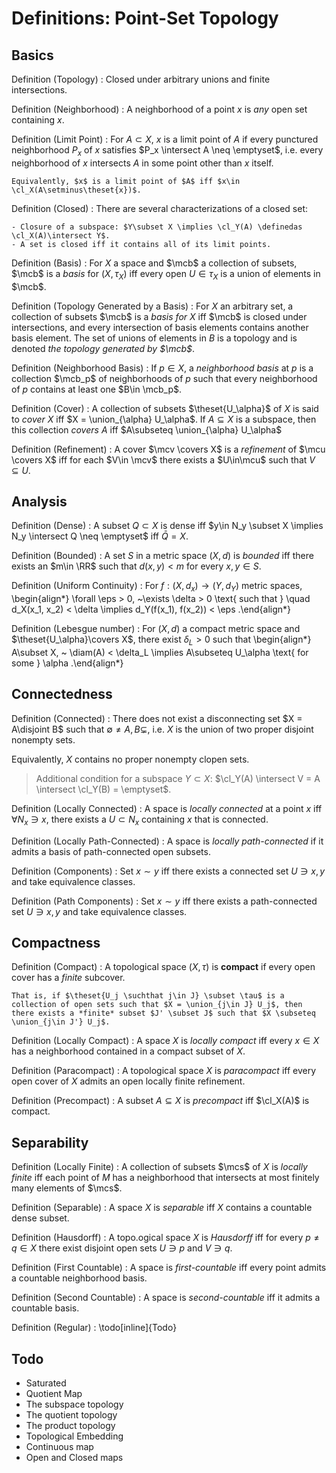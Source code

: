 # Definitions: Point-Set Topology

## Basics

Definition (Topology)
: Closed under arbitrary unions and finite intersections.

Definition (Neighborhood)
: A neighborhood of a point $x$ is *any* open set containing $x$.

Definition (Limit Point)
:   For $A\subset X$, $x$ is a limit point of $A$ if every punctured neighborhood $P_x$ of $x$ satisfies $P_x \intersect A \neq \emptyset$, i.e. every neighborhood of $x$ intersects $A$ in some point other than $x$ itself.
    
    Equivalently, $x$ is a limit point of $A$ iff $x\in \cl_X(A\setminus\theset{x})$.


Definition (Closed)
:   There are several characterizations of a closed set:
 
    - Closure of a subspace: $Y\subset X \implies \cl_Y(A) \definedas \cl_X(A)\intersect Y$.
    - A set is closed iff it contains all of its limit points.

Definition (Basis)
: For $X$ a space and $\mcb$ a collection of subsets, $\mcb$ is a *basis* for $(X, \tau_X)$ iff every open $U\in \tau_X$ is a union of elements in $\mcb$.

Definition (Topology Generated by a Basis)
:   For $X$ an arbitrary set, a collection of subsets $\mcb$ is a *basis for $X$* iff $\mcb$ is closed under intersections, and every intersection of basis elements contains another basis element.
    The set of unions of elements in $B$ is a topology and is denoted *the topology generated by $\mcb$*.

Definition (Neighborhood Basis)
: If $p\in X$, a *neighborhood basis* at $p$ is a collection $\mcb_p$ of neighborhoods of $p$ such that every neighborhood of $p$ contains at least one $B\in \mcb_p$.

Definition (Cover)
: A collection of subsets $\theset{U_\alpha}$ of $X$ is said to *cover $X$* iff $X = \union_{\alpha} U_\alpha$.
  If $A\subseteq X$ is a subspace, then this collection *covers $A$* iff $A\subseteq \union_{\alpha} U_\alpha$

Definition (Refinement)
: A cover $\mcv \covers X$ is a *refinement* of $\mcu \covers X$ iff for each $V\in \mcv$ there exists a $U\in\mcu$ such that $V\subseteq U$.


## Analysis 

Definition (Dense)
: A subset $Q\subset X$ is dense iff $y\in N_y \subset X \implies N_y \intersect Q \neq \emptyset$ iff $\bar Q = X$.


Definition (Bounded)
: A set $S$ in a metric space $(X, d)$ is *bounded* iff there exists an $m\in \RR$ such that $d(x, y) < m$ for every $x, y\in S$.

Definition (Uniform Continuity)
:   For $f: (X, d_x) \to (Y, d_Y)$ metric spaces,
    \begin{align*}
    \forall \eps > 0, ~\exists \delta > 0 \text{ such that } \quad d_X(x_1, x_2) < \delta \implies d_Y(f(x_1), f(x_2)) < \eps
    .\end{align*} 

Definition (Lebesgue number)
:   For $(X, d)$ a compact metric space and $\theset{U_\alpha}\covers X$, there exist $\delta_L > 0$ such that 
    \begin{align*}
    A\subset X, ~ \diam(A) < \delta_L \implies A\subseteq U_\alpha \text{ for some } \alpha
    .\end{align*}


## Connectedness

Definition (Connected) 
: There does not exist a disconnecting set $X = A\disjoint B$ such that $\emptyset \neq A, B \subsetneq$, i.e. $X$ is the union of two proper disjoint nonempty sets.
  
  Equivalently, $X$ contains no proper nonempty clopen sets.
  
  > Additional condition for a subspace $Y\subset X$: $\cl_Y(A) \intersect V = A \intersect \cl_Y(B) = \emptyset$.

Definition (Locally Connected)
: A space is *locally connected* at a point $x$ iff $\forall N_x \ni x$, there exists a $U\subset N_x$ containing $x$ that is connected.

Definition (Locally Path-Connected)
: A space is *locally path-connected* if it admits a basis of path-connected open subsets.

Definition (Components)
: Set $x\sim y$ iff there exists a connected set $U\ni x, y$ and take equivalence classes.

Definition (Path Components)
: Set $x\sim y$ iff there exists a path-connected set $U\ni x, y$ and take equivalence classes.

## Compactness

Definition (Compact)
:   A topological space $(X, \tau)$ is **compact** if every open cover has a *finite* subcover.
    
    That is, if $\theset{U_j \suchthat j\in J} \subset \tau$ is a collection of open sets such that $X = \union_{j\in J} U_j$, then there exists a *finite* subset $J' \subset J$ such that $X \subseteq \union_{j\in J'} U_j$.

Definition (Locally Compact)
: A space $X$ is *locally compact* iff every $x\in X$ has a neighborhood contained in a compact subset of $X$.

Definition (Paracompact)
: A topological space $X$ is *paracompact* iff every open cover of $X$ admits an open locally finite refinement.

Definition (Precompact)
: A subset $A\subseteq X$ is *precompact* iff $\cl_X(A)$ is compact.


## Separability

Definition (Locally Finite)
: A collection of subsets $\mcs$ of $X$ is *locally finite* iff each point of $M$ has a neighborhood that intersects at most finitely many elements of $\mcs$.

Definition (Separable)
: A space $X$ is *separable* iff $X$ contains a countable dense subset.

Definition (Hausdorff)
: A topo.ogical space $X$ is *Hausdorff* iff for every $p\neq q \in X$ there exist disjoint open sets $U\ni p$ and $V\ni q$. 


Definition (First Countable)
: A space is *first-countable* iff every point admits a countable neighborhood basis.

Definition (Second Countable)
: A space is *second-countable* iff it admits a countable basis.

Definition (Regular)
: \todo[inline]{Todo}

## Todo

- Saturated
- Quotient Map
- The subspace topology
- The quotient topology
- The product topology
- Topological Embedding
- Continuous map
- Open and Closed maps
